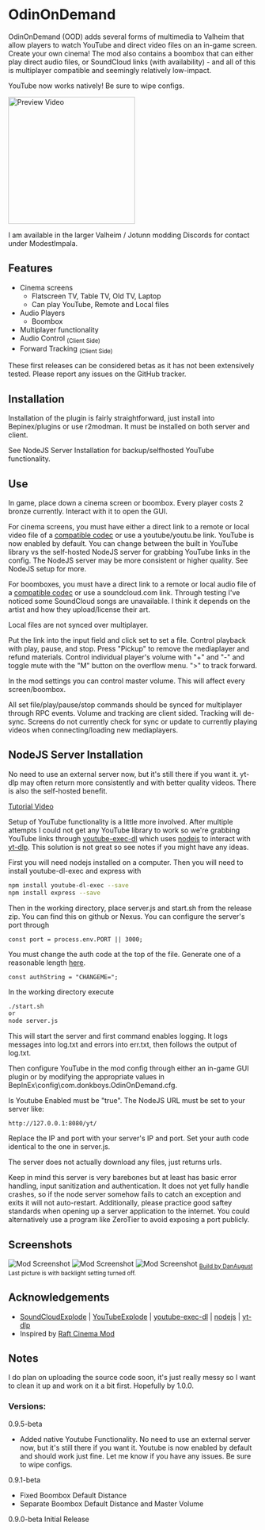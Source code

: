 
# OdinOnDemand

OdinOnDemand (OOD) adds several forms of multimedia to Valheim that allow 
players to watch YouTube and direct video files on an in-game screen. Create your own cinema!
The mod also contains a boombox that can either play direct audio files, or SoundCloud links (with availability) - 
and all of this is multiplayer compatible and seemingly relatively low-impact.   

YouTube now works natively! Be sure to wipe configs.

[<img alt="Preview Video" width="256px" src="https://i.imgur.com/0BaY28I.jpg" />](https://www.youtube.com/watch?v=hePW1dueKjE)

I am available in the larger Valheim / Jotunn modding Discords for contact under ModestImpala.

## Features

- Cinema screens
   - Flatscreen TV, Table TV, Old TV, Laptop
   - Can play YouTube, Remote and Local files
- Audio Players
   - Boombox
- Multiplayer functionality
- Audio Control <sub>(Client Side)</sub>
- Forward Tracking <sub>(Client Side)</sub>

These first releases can be considered betas as it has not been extensively tested. Please report any issues on
the GitHub tracker.

## Installation

Installation of the plugin is fairly straightforward, just install into Bepinex/plugins or use r2modman. It must be installed on both server and client.

See NodeJS Server Installation for backup/selfhosted YouTube functionality.

## Use
In game, place down a cinema screen or boombox. Every player costs 2 bronze currently. Interact with it to open the GUI.

For cinema screens, you must have
either a direct link to a remote or local video file of a 
[compatible codec](https://docs.unity3d.com/2020.1/Documentation/Manual/VideoSources-FileCompatibility.html)
or use a youtube/youtu.be link. YouTube is now enabled by default. You can change between the built in YouTube library vs the self-hosted 
NodeJS server for grabbing YouTube links in the config. The NodeJS server may be more consistent 
or higher quality. See NodeJS setup for more. 

For boomboxes, you must have a direct link to a remote or local audio file of a 
[compatible codec](https://support.unity.com/hc/en-us/articles/206484803-What-are-the-supported-Audio-formats-in-Unity-)
or use a soundcloud.com link. Through testing I've noticed some SoundCloud songs are 
unavailable. I think it depends on the artist and how they upload/license their art. 

Local files are not synced over multiplayer.

Put the link into the input field and click set to set a file. Control playback
with play, pause, and stop. Press "Pickup" to remove the mediaplayer and refund materials.
Control individual player's volume with "+" and "-" and toggle mute with the "M" button on the overflow menu.
">" to track forward. 

In the mod settings you can control master volume. This will affect every screen/boombox.

All set file/play/pause/stop commands should be synced for multiplayer through RPC events. 
Volume and tracking are client sided. Tracking will de-sync. 
Screens do not currently check for sync or update to currently playing videos when connecting/loading new mediaplayers.


## NodeJS Server Installation

No need to use an external server now, but it's still there if you want it. yt-dlp may often return more consistently and with better quality videos. 
There is also the self-hosted benefit.

[Tutorial Video](https://www.youtube.com/watch?v=9_vs8MItO38)

Setup of YouTube functionality is a little more involved. 
After multiple attempts I could not get any YouTube library to work so we're grabbing
YouTube links through 
[youtube-exec-dl](https://www.npmjs.com/package/youtube-dl-exec) which uses
[nodejs](https://nodejs.org/en/) to interact with
[yt-dlp](https://github.com/yt-dlp/yt-dlp). This solution is not great so see notes if you might have any ideas.

First you will need nodejs installed on a computer. Then you will need to install youtube-dl-exec and express with
```bash
npm install youtube-dl-exec --save
npm install express --save
```
Then in the working directory, place server.js and start.sh from the release zip. You can find this on github or Nexus.
You can configure the server's port through 
```
const port = process.env.PORT || 3000;
```
You must change the auth code at the top of the file. Generate one of a reasonable length [here](https://generate.plus/en/base64).
```
const authString = "CHANGEME=";
```
In the working directory execute 
```bash
./start.sh
or
node server.js
```
This will start the server and first command enables logging. It logs messages 
into log.txt and errors into err.txt, then follows the output of log.txt.
 
Then configure YouTube in the mod config through either an in-game GUI plugin 
or by modifying the appropriate values in BepInEx\config\com.donkboys.OdinOnDemand.cfg.

Is Youtube Enabled must be "true". The NodeJS URL must be set to your server like:
```
http://127.0.0.1:8080/yt/
```
Replace the IP and port with your server's IP and port. 
Set your auth code identical to the one in server.js.

The server does not actually download any files, just returns urls.

Keep in mind this server is very barebones but at least has basic error handling,
input sanitization and authentication. It does not yet fully handle crashes, so if the node server 
somehow fails to catch an exception and exits it will not auto-restart.
Additionally, please practice good saftey standards when opening up a server application
to the internet. You could alternatively use a program like ZeroTier to avoid exposing a port publicly. 

## Screenshots 
![Mod Screenshot](https://i.imgur.com/QL6gvwc.jpg)
![Mod Screenshot](https://i.imgur.com/Y88KuWV.jpg)
![Mod Screenshot](https://i.imgur.com/wTmD6Cc.jpeg)
<sub>[Build by DanAugust](https://www.valheimians.com/build/small-simple-cabin-pre-plains/) Last picture is with backlight setting turned off.</sub>

## Acknowledgements

 - [SoundCloudExplode](https://github.com/jerry08/SoundCloudExplode) | [YouTubeExplode](https://github.com/Tyrrrz/YoutubeExplode) | [youtube-exec-dl](https://www.npmjs.com/package/youtube-dl-exec) | [nodejs](https://nodejs.org/en/) | [yt-dlp](https://github.com/yt-dlp/yt-dlp)
 - Inspired by [Raft Cinema Mod](https://www.raftmodding.com/mods/cinema-mod)


## Notes
 I do plan on uploading the source code soon, it's just really messy so I want to clean it up and work on it a bit first. Hopefully by 1.0.0.

### Versions:

0.9.5-beta
 - Added native Youtube Functionality. No need to use an external server now, but it's still there if you want it.
   Youtube is now enabled by default and should work just fine. Let me know if you have any issues. Be sure to wipe configs.

0.9.1-beta 
 - Fixed Boombox Default Distance
 - Separate Boombox Default Distance and Master Volume

0.9.0-beta Initial Release
